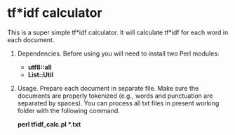 # tf\*idf calculator

This is a super simple tf\*idf calculator. It will calculate tf\*idf for each word in each document.

1. Dependencies. Before using you will need to install two Perl modules:
   - **utf8::all**
   - **List::Util**

2. Usage. Prepare each document in separate file. Make sure the documents are properly tokenized (e.g., words and punctuation are separated by spaces). You can process all txt files in present working folder with the following command. 

   **perl tfidf_calc.pl \*.txt**
